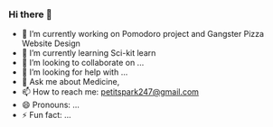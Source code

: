 ### Hi there 👋

- 🔭 I’m currently working on Pomodoro project and Gangster Pizza Website Design
- 🌱 I’m currently learning Sci-kit learn
- 👯 I’m looking to collaborate on ...
- 🤔 I’m looking for help with ...
- 💬 Ask me about Medicine, 
- 📫 How to reach me: petitspark247@gmail.com
- 😄 Pronouns: ...
- ⚡ Fun fact: ...

